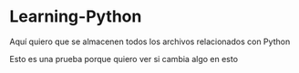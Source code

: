 # Learning-Python
Aquí quiero que se almacenen todos los archivos relacionados con Python

Esto es una prueba porque quiero ver si cambia algo en esto